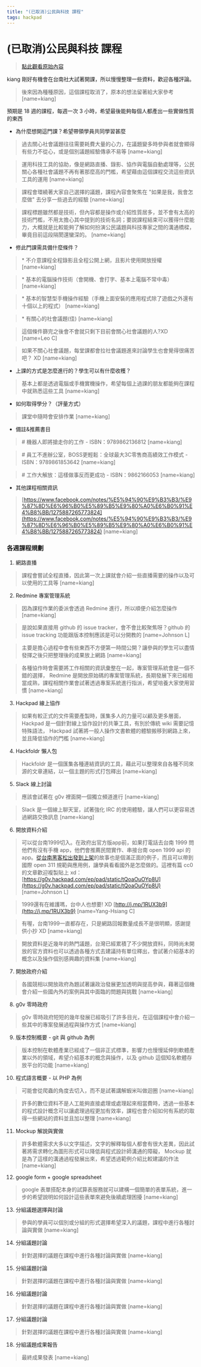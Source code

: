 ```yaml
---
title: "(已取消)公民與科技 課程"
tags: hackpad
---
```


# (已取消)公民與科技 課程

> [點此觀看原始內容](https://g0v.hackpad.tw/GMeKw612zum)


kiang 剛好有機會在台南社大試著開課，所以慢慢整理一些資料，歡迎各種評論。
> 後來因為種種原因，這個課程取消了，原本的想法留著給大家參考
> [name=kiang]


預期是 18 週的課程，每週一次 3 小時，希望最後能夠每個人都產出一些實做性質的東西

- 為什麼想開這門課？希望帶領學員共同學習甚麼
> 過去關心社會議題往往需要耗費大量的心力，在議題變多時參與者就會顯得有些力不從心，或是個別議題經驗傳承不易等
> [name=kiang]


> 運用科技工具的協助，像是網路直播、錄影、協作與電腦自動處理等，公民關心各種社會議題不再有著那麼高的門檻，希望藉由這個課程交流這些資訊工具的運用
> [name=kiang]


> 課程會環繞著大家自己選擇的議題，課程內容會聚焦在 "如果是我，我會怎麼做" 去分享一些過去的經驗
> [name=kiang]


> 課程標題雖然都是技術，但內容都是操作或介紹性質居多，並不會有太高的技術門檻，不用太擔心其中提到的技術名詞；要說課程結束可以獲得什麼能力，大概就是比較能夠了解如何扮演公民議題與科技專家之間的溝通橋樑，畢竟目前這段隔閡還蠻深的。
> [name=kiang]

- 修此門課需具備什麼條件？
> \* 不介意課程全程錄影且全程公開上網，且影片使用開放授權
> [name=kiang]

> \* 基本的電腦操作技術（會開機、會打字、基本上電腦不常中毒）
> [name=kiang]

> \* 基本的智慧型手機操作經驗（手機上面安裝的應用程式除了遊戲之外還有十個以上的程式）
> [name=kiang]

> \* 有關心的社會議題(佳)
> [name=kiang]

> 這個條件篩完之後會不會就只剩下目前會關心社會議題的人?XD
> [name=Leo C]

> 如果不關心社會議題，每堂課都會拉社會議題進來討論學生也會覺得很痛苦吧？ XD
> [name=kiang]

- 上課的方式是怎麼進行的？學生可以有什麼收穫？
> 基本上都是透過電腦或手機實機操作，希望每個上過課的朋友都能夠在課程中就熟悉這些工具
> [name=kiang]

- 如何取得學分？（評量方式）
> 課堂中隨時會安排作業
> [name=kiang]

- 備註&推薦書目
> \# 機器人即將搶走你的工作 - ISBN：9789862136812
> [name=kiang]

> \# 員工不進辦公室，BOSS更輕鬆：全球最大3C零售商高績效工作模式 - ISBN：9789861853642
> [name=kiang]

> \# 工作大解放：這樣做事反而更成功 - ISBN：9862166053
> [name=kiang]

- 其他課程相關資訊
> [https://www.facebook.com/notes/%E5%94%90%E9%B3%B3/%E9%87%8D%E6%96%B0%E5%89%B5%E9%80%A0%E6%B0%91%E4%B8%BB/1275887265773824](https://www.facebook.com/notes/%E5%94%90%E9%B3%B3/%E9%87%8D%E6%96%B0%E5%89%B5%E9%80%A0%E6%B0%91%E4%B8%BB/1275887265773824)
> [name=kiang]


### 各週課程規劃

1.  網路直播
> 課程會嘗試全程直播，因此第一次上課就會介紹一些直播需要的操作以及可以使用的工具等
> [name=kiang]

2.  Redmine 專案管理系統
> 因為課程作業的委派會透過 Redmine 進行，所以順便介紹怎麼操作
> [name=kiang]

> 是說如果直接用 github 的 issue tracker，會不會比較聚焦呀？github 的 issue tracking 功能跟版本控制應該是可以分開教的
> [name=Johnson L]

> 主要是擔心過程中會有些東西不方便第一時間公開？讓參與的學生可以盡情發揮之後只把整理後的成果放上網路
> [name=kiang]

> 各種協作時會需要將工作相關的資訊彙整在一起，專案管理系統會是一個不錯的選擇， Redmine 是開放原始碼的專案管理系統，長期發展下來已經相當成熟，課程相關作業會試著透過專案系統進行指派，希望培養大家使用習慣
> [name=kiang]

3.  Hackpad 線上協作
> 如果有較正式的文件需要產製時，匯集多人的力量可以顧及更多層面， Hackpad 是一個針對線上協作設計的共筆工具，有別於傳統 wiki 需要記憶特殊語法， Hackpad 試著將一般人操作文書軟體的體驗搬移到網路上來，並且降低協作的門檻
> [name=kiang]

4.  Hackfoldr 懶人包
> Hackfoldr 是一個匯集各種連結資訊的工具，藉此可以整理來自各種不同來源的文章連結，以一個主題的形式打包釋出
> [name=kiang]

5.  Slack 線上討論
> 應該會試著在 g0v 裡面開一個獨立頻道進行
> [name=kiang]

> Slack 是一個線上聊天室，試著強化 IRC 的使用體驗，讓人們可以更容易透過網路交換訊息
> [name=kiang]

6.  開放資料介紹
> 可以從台南1999切入。在政府出官方版app前，如果打電話去台南 1999 問他們有沒有手機 app，他們會推薦民間實作、串接台南 open 1999 api 的 app。[從台南黑客松出發到上架](https://github.com/newmanchen/tainan-1999#想法)的故事也是個滿正面的例子，而且可以帶到國際 open 311 規範與應用例，讓學員看看國外是怎麼做的。這裡有篇 cc0 的文章歡迎複製貼上 xd： [https://g0v.hackpad.com/ep/pad/static/tQoaOuOYp8U](https://g0v.hackpad.com/ep/pad/static/tQoaOuOYp8U)
> [name=Johnson L]

> 1999還有在維護嗎，台中人也想要! XD [http://j.mp/1RUX3b9](http://j.mp/1RUX3b9)
> [name=Yang-Hsiang C]

> 有喔，台南1999一直都存在，只是網路回報數量成長不是很明顯，感謝提供小抄 XD
> [name=kiang]

> 開放資料是近幾年的熱門議題，台灣已經累積了不少開放資料，同時尚未開放的官方資料也可以透過各種方式去建議持有單位釋出，會試著介紹基本的概念以及操作個別感興趣的資料集
> [name=kiang]

7.  開放政府介紹
> 各國競相以開放政府為題試著讓政治發展更加透明與提高參與，藉著這個機會介紹一些國內外的案例與其中面臨的問題與挑戰
> [name=kiang]

8.  g0v 零時政府
> g0v 零時政府短短的幾年發展已經吸引了許多目光，在這個課程中會介紹一些其中的專案發展過程與操作方式
> [name=kiang]

9.  版本控制概要 \- git 與 github 為例
> 版本控制在軟體產業已經成了一個非正式標準，影響力也慢慢延伸到軟體產業以外的領域，希望介紹基本的概念與操作，以及 github 這個知名軟體存放平台的功能
> [name=kiang]

10.  程式語言概要 \- 以 PHP 為例
> 可能會從爬蟲的角度去切入，而不是試著講解蝦米叫做迴圈
> [name=kiang]

> 許多的數位資料不是人工能夠直接處理或處理起來相當費時，透過一些基本的程式設計概念可以讓處理過程更加有效率，課程也會介紹如何有系統的取得一些網站的資料並且加以整理
> [name=kiang]

11.  Mockup 解說與實做
> 許多軟體需求大多以文字描述，文字的解釋每個人都會有很大差異，因此試著將需求轉化為圖形形式可以降低與程式設計師溝通的障礙， Mockup 就是為了這樣的溝通過程發展出來，希望透過範例介紹比較建議的作法
> [name=kiang]

12.  google form + google spreadsheet
> google 表單搭配本身的試算表服務就可以建構一個簡單的表單系統，進一步的希望說明如何設計這些表單來避免後續處理困擾
> [name=kiang]

13.  分組議題選擇與討論
> 參與的學員可以個別或分組的形式選擇希望深入的議題，課程中進行各種討論與實做
> [name=kiang]

14.  分組議題討論
> 針對選擇的議題在課程中進行各種討論與實做
> [name=kiang]

15.  分組議題討論
> 針對選擇的議題在課程中進行各種討論與實做
> [name=kiang]

16.  分組議題討論
> 針對選擇的議題在課程中進行各種討論與實做
> [name=kiang]

17.  分組議題討論
> 針對選擇的議題在課程中進行各種討論與實做
> [name=kiang]

18.  分組議題成果報告
> 最終成果發表
> [name=kiang]


